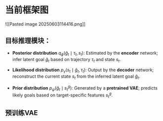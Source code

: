 # 当前框架图
![[Pasted image 20250603114416.png]]

## 目标推理模块：
* **Posterior distribution** $q_\phi(\hat{g}_t \mid \tau_t, s_t)$:
  Estimated by the **encoder** network;  infer latent goal $\hat{g}_t$ based on  trajectory $\tau_t$ and state $s_t$.

* **Likelihood distribution** $p_\gamma(s_t \mid \hat{g}_t, \tau_t)$:
  Output by the **decoder** network;  reconstruct the current state $s_t$ from the inferred latent goal $\hat{g}_t$.

* **Prior distribution** $p_\psi(\hat{g}_t \mid s_t^g)$:
  Generated by a **pretrained VAE**; predicts likely goals based on target-specific features $s_t^g$.
## 预训练VAE
